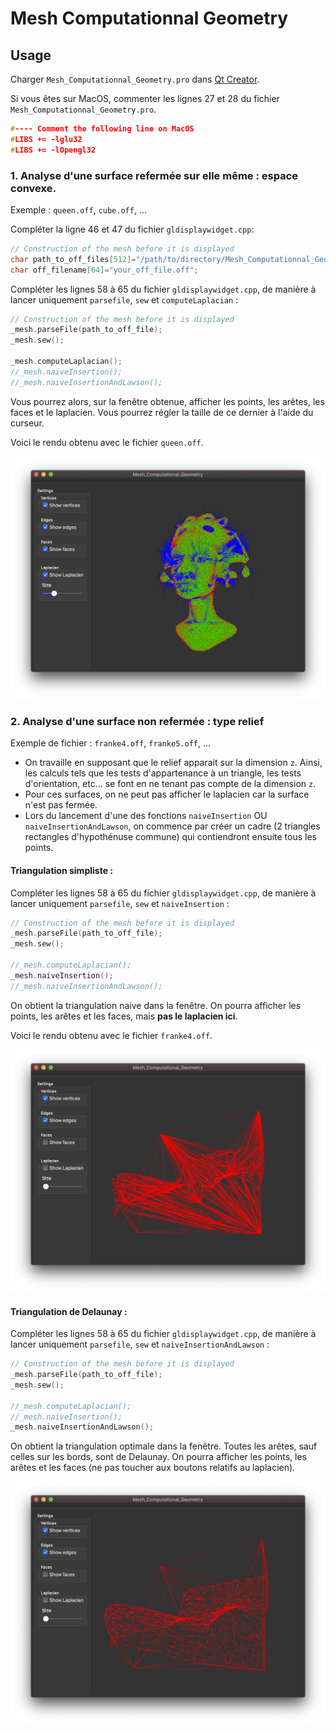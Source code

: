 # Mesh Computationnal Geometry

## Usage

Charger ```Mesh_Computationnal_Geometry.pro``` dans [Qt Creator](https://www.qt.io).

Si vous êtes sur MacOS, commenter les lignes 27 et 28 du fichier ```Mesh_Computationnal_Geometry.pro```.

```c++
#---- Comment the following line on MacOS
#LIBS += -lglu32
#LIBS += -lOpengl32
```

### 1. Analyse d'une surface refermée sur elle même : espace convexe.

Exemple : ```queen.off```, ```cube.off```, ...


Compléter la ligne 46 et 47 du fichier ```gldisplaywidget.cpp```:    

```c++
// Construction of the mesh before it is displayed
char path_to_off_files[512]="/path/to/directory/Mesh_Computationnal_Geometry/off_files/";
char off_filename[64]="your_off_file.off";
```

Compléter les lignes 58 à 65 du fichier ```gldisplaywidget.cpp```, de manière à lancer uniquement ```parsefile```, ```sew``` et ```computeLaplacian``` :

```c++
// Construction of the mesh before it is displayed
_mesh.parseFile(path_to_off_file);
_mesh.sew();

_mesh.computeLaplacian();
//_mesh.naiveInsertion();
//_mesh.naiveInsertionAndLawson();
```

Vous pourrez alors, sur la fenêtre obtenue, afficher les points, les arêtes, les faces et le laplacien. Vous pourrez régler la taille de ce dernier à l'aide du curseur.

Voici le rendu obtenu avec le fichier ```queen.off```.

![](docs/1.png)

### 2. Analyse d'une surface non refermée : type relief

Exemple de fichier : ```franke4.off```, ```franke5.off```, ...

- On travaille en supposant que le relief apparait sur la dimension ```z```. Ainsi, les calculs tels que les tests d'appartenance à un triangle, les tests d'orientation, etc... se font en ne tenant pas compte de la dimension ```z```.
- Pour ces surfaces, on ne peut pas afficher le laplacien car la surface n'est pas fermée.
- Lors du lancement d'une des fonctions ```naiveInsertion``` OU ```naiveInsertionAndLawson```, on commence par créer un cadre (2 triangles rectangles d'hypothénuse commune) qui contiendront ensuite tous les points.

#### Triangulation simpliste :

Compléter les lignes 58 à 65 du fichier ```gldisplaywidget.cpp```, de manière à lancer uniquement ```parsefile```, ```sew``` et ```naiveInsertion``` :

```c++
// Construction of the mesh before it is displayed
_mesh.parseFile(path_to_off_file);
_mesh.sew();

//_mesh.computeLaplacian();
_mesh.naiveInsertion();
//_mesh.naiveInsertionAndLawson();
```

On obtient la triangulation naive dans la fenêtre. On pourra afficher les points, les arêtes et les faces, mais __pas le laplacien ici__.

Voici le rendu obtenu avec le fichier ```franke4.off```.

![](docs/2.png)

#### Triangulation de Delaunay :

Compléter les lignes 58 à 65 du fichier ```gldisplaywidget.cpp```, de manière à lancer uniquement ```parsefile```, ```sew``` et ```naiveInsertionAndLawson``` :

```c++
// Construction of the mesh before it is displayed
_mesh.parseFile(path_to_off_file);
_mesh.sew();

//_mesh.computeLaplacian();
//_mesh.naiveInsertion();
_mesh.naiveInsertionAndLawson();
```

On obtient la triangulation optimale dans la fenêtre. Toutes les arêtes, sauf celles sur les bords, sont de Delaunay. On pourra afficher les points, les arêtes et les faces (ne pas toucher aux boutons relatifs au laplacien).


![](docs/3.png)
